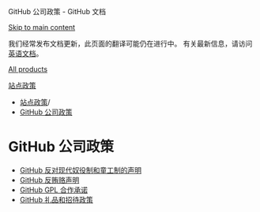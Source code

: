 GitHub 公司政策 - GitHub 文档

[Skip to main content](#main-content)

我们经常发布文档更新，此页面的翻译可能仍在进行中。 有关最新信息，请访问[英语文档](/en)。

[All products](/zh)

[站点政策](/zh/site-policy)

* [站点政策](/zh/site-policy)/
* [GitHub 公司政策](/zh/site-policy/github-company-policies)

GitHub 公司政策
==========

* [GitHub 反对现代奴役制和童工制的声明](/zh/site-policy/github-company-policies/github-statement-against-modern-slavery-and-child-labor)
* [GitHub 反贿赂声明](/zh/site-policy/github-company-policies/github-anti-bribery-statement)
* [GitHub GPL 合作承诺](/zh/site-policy/github-company-policies/github-gpl-cooperation-commitment)
* [GitHub 礼品和招待政策](/zh/site-policy/github-company-policies/github-gifts-and-entertainment-policy)
